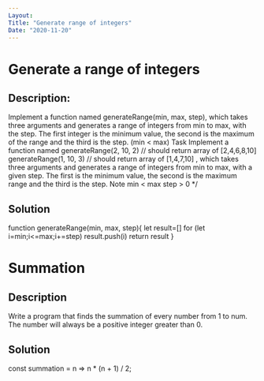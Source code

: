 ```yaml
---
Layout: 
Title: "Generate range of integers"
Date: "2020-11-20"
---
```



# Generate a range of integers
## Description:

Implement a function named generateRange(min, max, step), which takes three arguments and generates a range of integers from min to max, with the step. The first integer is the minimum value, the second is the maximum of the range and the third is the step. (min < max)
Task
Implement a function named
generateRange(2, 10, 2) // should return array of [2,4,6,8,10]
generateRange(1, 10, 3) // should return array of [1,4,7,10]
, which takes three arguments and generates a range of integers from min to max, with a given step. The first is the minimum value, the second is the maximum range and the third is the step.
Note
min < max
step > 0
*/


## Solution

function generateRange(min, max, step){
  let result=[]
    for (let i=min;i<=max;i+=step) result.push(i)
   return result
}

# Summation
## Description

Write a program that finds the summation of every number from 1 to num. The number will always be a positive integer greater than 0.

## Solution
const summation = n => n * (n + 1) / 2;